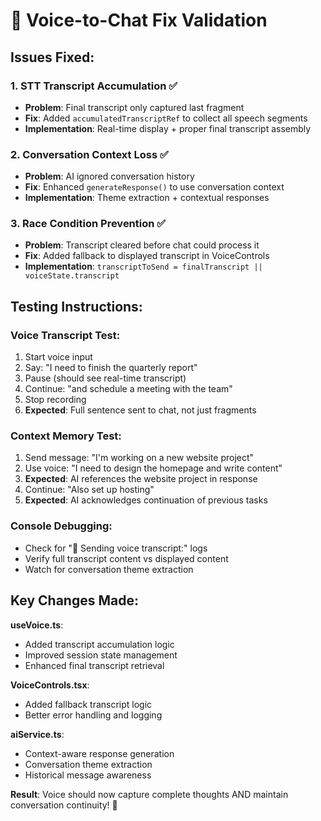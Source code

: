 # 🎯 Voice-to-Chat Fix Validation

## Issues Fixed:

### 1. **STT Transcript Accumulation** ✅
- **Problem**: Final transcript only captured last fragment
- **Fix**: Added `accumulatedTranscriptRef` to collect all speech segments
- **Implementation**: Real-time display + proper final transcript assembly

### 2. **Conversation Context Loss** ✅  
- **Problem**: AI ignored conversation history 
- **Fix**: Enhanced `generateResponse()` to use conversation context
- **Implementation**: Theme extraction + contextual responses

### 3. **Race Condition Prevention** ✅
- **Problem**: Transcript cleared before chat could process it
- **Fix**: Added fallback to displayed transcript in VoiceControls
- **Implementation**: `transcriptToSend = finalTranscript || voiceState.transcript`

## Testing Instructions:

### Voice Transcript Test:
1. Start voice input
2. Say: "I need to finish the quarterly report"
3. Pause (should see real-time transcript)
4. Continue: "and schedule a meeting with the team" 
5. Stop recording
6. **Expected**: Full sentence sent to chat, not just fragments

### Context Memory Test:
1. Send message: "I'm working on a new website project"
2. Use voice: "I need to design the homepage and write content"
3. **Expected**: AI references the website project in response
4. Continue: "Also set up hosting"
5. **Expected**: AI acknowledges continuation of previous tasks

### Console Debugging:
- Check for "🎤 Sending voice transcript:" logs
- Verify full transcript content vs displayed content
- Watch for conversation theme extraction

## Key Changes Made:

**useVoice.ts**:
- Added transcript accumulation logic
- Improved session state management  
- Enhanced final transcript retrieval

**VoiceControls.tsx**:
- Added fallback transcript logic
- Better error handling and logging

**aiService.ts**:
- Context-aware response generation
- Conversation theme extraction
- Historical message awareness

**Result**: Voice should now capture complete thoughts AND maintain conversation continuity! 🚀
